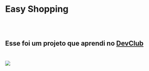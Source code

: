 <h1>Easy Shopping</h1>
<br>
<br>
<h2> Esse foi um projeto que aprendi no <a href="https://rodolfomori.com.br/devclub">DevClub</><h2>

<img src="https://github.com/leticiafanan/easy-shopping/blob/master/assets/Captura%20de%20Tela%202023-05-02%20%C3%A0s%2011.20.45.png?raw=true"/>
